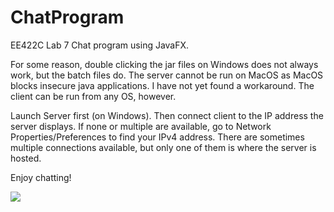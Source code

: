 # ChatProgram
EE422C Lab 7
Chat program using JavaFX.

For some reason, double clicking the jar files on Windows does not always work, but the batch files do. The server cannot be run on MacOS as MacOS blocks insecure java applications. I have not yet found a workaround. The client can be run from any OS, however.

Launch Server first (on Windows). Then connect client to the IP address the server displays. If none or multiple are available, go to Network Properties/Preferences to find your IPv4 address. There are sometimes multiple connections available, but only one of them is where the server is hosted.

Enjoy chatting!

![](presentation.gif)
